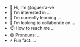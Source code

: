 - 👋 Hi, I’m @aguerra-ve
- 👀 I’m interested in ...
- 🌱 I’m currently learning ...
- 💞️ I’m looking to collaborate on ...
- 📫 How to reach me ...
- 😄 Pronouns: ...
- ⚡ Fun fact: ...

<!---
aguerra-ve/aguerra-ve is a ✨ special ✨ repository because its `README.md` (this file) appears on your GitHub profile.
You can click the Preview link to take a look at your changes.
--->
